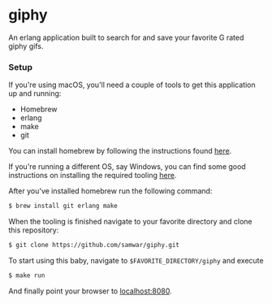 # giphy
An erlang application built to search for and save your favorite G rated giphy gifs.

### Setup
If you're using macOS, you'll need a couple of tools to get this application up and running:
 * Homebrew
 * erlang
 * make
 * git

You can install homebrew by following the instructions found [here](https://brew.sh/).

If you're running a different OS, say Windows, you can find some good instructions on installing the required tooling [here](https://erlang.mk/guide/installation.html).

After you've installed homebrew run the following command:
```bash
$ brew install git erlang make
```
When the tooling is finished navigate to your favorite directory and clone this repository:
```bash
$ git clone https://github.com/samwar/giphy.git
```
To start using this baby, navigate to `$FAVORITE_DIRECTORY/giphy` and execute
```bash
$ make run
```
And finally point your browser to [localhost:8080](http://localhost:8080).
